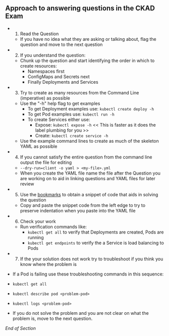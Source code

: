 ## Approach to answering questions in the CKAD Exam

- 1. Read the Question

  - If you have no idea what they are asking or talking about, flag the question and move to the next question

- 2. If you understand the question:

  - Chunk up the question and start identifying the order in which to create resources:
    - Namespaces first
    - ConfigMaps and Secrets next
    - Finally Deployments and Services

- 3. Try to create as many resources from the Command Line (imperative) as possible

  - Use the "-h" help flag to get examples
    - To get Deployment examples use: `kubectl create deploy -h`
    - To get Pod examples use: `kubectl run -h`
    - To create Services either use:
      - Expose: `kubectl expose -h` << This is faster as it does the label plumbing for you >>
      - Create: `kubectl create service -h`
  - Use the example command lines to create as much of the skeleton YAML as possible

- 4. If you cannot satisfy the entire question from the command line output the file for editing

  - `--dry-run=client -o yaml > <my-file>.yml`
  - When you create the YAML file name the file after the Question you are working on to aid in linking questions and YAML files for later review

- 5. Use the [bookmarks](https://github.com/jamesbuckett/ckad-bookmarks) to obtain a snippet of code that aids in solving the question

  - Copy and paste the snippet code from the left edge to try to preserve indentation when you paste into the YAML file

- 6. Check your work

  - Run verification commands like:
    - `kubectl get all` to verify that Deployments are created, Pods are running
    - `kubectl get endpoints` to verify the a Service is load balancing to Pods

- 7.  If the your solution does not work try to troubleshoot if you think you know where the problem is
- If a Pod is failing use these troubleshooting commands in this sequence:
- `kubectl get all`
- `kubectl describe pod <problem-pod>`
- `kubectl logs <problem-pod>`
- If you do not solve the problem and you are not clear on what the problem is, move to the next question.

_End of Section_
